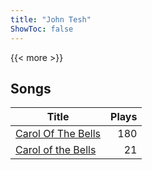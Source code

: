 ```yaml
---
title: "John Tesh"
ShowToc: false
---
```


{{< more >}}

## Songs
Title | Plays 
----- | -----: 
[Carol Of The Bells](/songs/carol-of-the-bells) | 180
[Carol of the Bells](/songs/carol-of-the-bells) | 21

